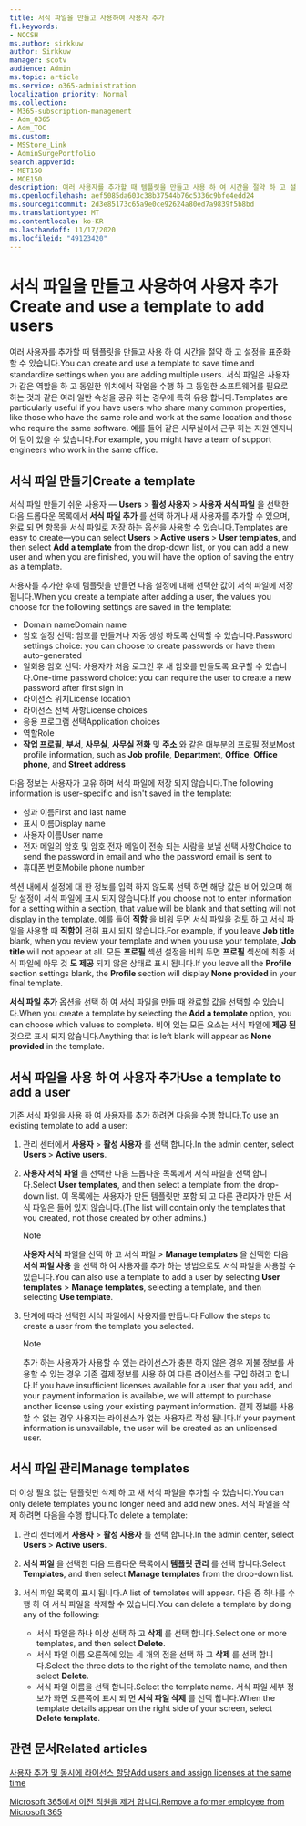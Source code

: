 ```yaml
---
title: 서식 파일을 만들고 사용하여 사용자 추가
f1.keywords:
- NOCSH
ms.author: sirkkuw
author: Sirkkuw
manager: scotv
audience: Admin
ms.topic: article
ms.service: o365-administration
localization_priority: Normal
ms.collection:
- M365-subscription-management
- Adm_O365
- Adm_TOC
ms.custom:
- MSStore_Link
- AdminSurgePortfolio
search.appverid:
- MET150
- MOE150
description: 여러 사용자를 추가할 때 템플릿을 만들고 사용 하 여 시간을 절약 하 고 설정을 표준화할 수 있습니다.
ms.openlocfilehash: aef5085da603c38b37544b76c5336c9bfe4edd24
ms.sourcegitcommit: 2d3e85173c65a9e0ce92624a80ed7a9839f5b8bd
ms.translationtype: MT
ms.contentlocale: ko-KR
ms.lasthandoff: 11/17/2020
ms.locfileid: "49123420"
---
```

# <a name="create-and-use-a-template-to-add-users"></a><span data-ttu-id="4386f-103">서식 파일을 만들고 사용하여 사용자 추가</span><span class="sxs-lookup"><span data-stu-id="4386f-103">Create and use a template to add users</span></span>

<span data-ttu-id="4386f-104">여러 사용자를 추가할 때 템플릿을 만들고 사용 하 여 시간을 절약 하 고 설정을 표준화할 수 있습니다.</span><span class="sxs-lookup"><span data-stu-id="4386f-104">You can create and use a template to save time and standardize settings when you are adding multiple users.</span></span> <span data-ttu-id="4386f-105">서식 파일은 사용자가 같은 역할을 하 고 동일한 위치에서 작업을 수행 하 고 동일한 소프트웨어를 필요로 하는 것과 같은 여러 일반 속성을 공유 하는 경우에 특히 유용 합니다.</span><span class="sxs-lookup"><span data-stu-id="4386f-105">Templates are particularly useful if you have users who share many common properties, like those who have the same role and work at the same location and those who require the same software.</span></span> <span data-ttu-id="4386f-106">예를 들어 같은 사무실에서 근무 하는 지원 엔지니어 팀이 있을 수 있습니다.</span><span class="sxs-lookup"><span data-stu-id="4386f-106">For example, you might have a team of support engineers who work in the same office.</span></span>  

## <a name="create-a-template"></a><span data-ttu-id="4386f-107">서식 파일 만들기</span><span class="sxs-lookup"><span data-stu-id="4386f-107">Create a template</span></span>

<span data-ttu-id="4386f-108">서식 파일 만들기 쉬운 사용자 &mdash; **Users**  >  **활성 사용자**  >  **사용자 서식 파일** 을 선택한 다음 드롭다운 목록에서 **서식 파일 추가** 를 선택 하거나 새 사용자를 추가할 수 있으며, 완료 되 면 항목을 서식 파일로 저장 하는 옵션을 사용할 수 있습니다.</span><span class="sxs-lookup"><span data-stu-id="4386f-108">Templates are easy to create&mdash;you can select **Users** > **Active users** > **User templates**, and then select **Add a template** from the drop-down list, or you can add a new user and when you are finished, you will have the option of saving the entry as a template.</span></span>

<span data-ttu-id="4386f-109">사용자를 추가한 후에 템플릿을 만들면 다음 설정에 대해 선택한 값이 서식 파일에 저장 됩니다.</span><span class="sxs-lookup"><span data-stu-id="4386f-109">When you create a template after adding a user, the values you choose for the following settings are saved in the template:</span></span>

- <span data-ttu-id="4386f-110">Domain name</span><span class="sxs-lookup"><span data-stu-id="4386f-110">Domain name</span></span>
- <span data-ttu-id="4386f-111">암호 설정 선택: 암호를 만들거나 자동 생성 하도록 선택할 수 있습니다.</span><span class="sxs-lookup"><span data-stu-id="4386f-111">Password settings choice: you can choose to create passwords or have them auto-generated</span></span>
- <span data-ttu-id="4386f-112">일회용 암호 선택: 사용자가 처음 로그인 후 새 암호를 만들도록 요구할 수 있습니다.</span><span class="sxs-lookup"><span data-stu-id="4386f-112">One-time password choice: you can require the user to create a new password after first sign in</span></span>
- <span data-ttu-id="4386f-113">라이선스 위치</span><span class="sxs-lookup"><span data-stu-id="4386f-113">License location</span></span>
- <span data-ttu-id="4386f-114">라이선스 선택 사항</span><span class="sxs-lookup"><span data-stu-id="4386f-114">License choices</span></span>
- <span data-ttu-id="4386f-115">응용 프로그램 선택</span><span class="sxs-lookup"><span data-stu-id="4386f-115">Application choices</span></span>
- <span data-ttu-id="4386f-116">역할</span><span class="sxs-lookup"><span data-stu-id="4386f-116">Role</span></span>
- <span data-ttu-id="4386f-117">**작업 프로필**, **부서**, **사무실**, **사무실 전화** 및 **주소** 와 같은 대부분의 프로필 정보</span><span class="sxs-lookup"><span data-stu-id="4386f-117">Most profile information, such as **Job profile**, **Department**, **Office**, **Office phone**, and **Street address**</span></span> 

<span data-ttu-id="4386f-118">다음 정보는 사용자가 고유 하며 서식 파일에 저장 되지 않습니다.</span><span class="sxs-lookup"><span data-stu-id="4386f-118">The following information is user-specific and isn't saved in the template:</span></span>

- <span data-ttu-id="4386f-119">성과 이름</span><span class="sxs-lookup"><span data-stu-id="4386f-119">First and last name</span></span>
- <span data-ttu-id="4386f-120">표시 이름</span><span class="sxs-lookup"><span data-stu-id="4386f-120">Display name</span></span>
- <span data-ttu-id="4386f-121">사용자 이름</span><span class="sxs-lookup"><span data-stu-id="4386f-121">User name</span></span>
- <span data-ttu-id="4386f-122">전자 메일의 암호 및 암호 전자 메일이 전송 되는 사람을 보낼 선택 사항</span><span class="sxs-lookup"><span data-stu-id="4386f-122">Choice to send the password in email and who the password email is sent to</span></span>
- <span data-ttu-id="4386f-123">휴대폰 번호</span><span class="sxs-lookup"><span data-stu-id="4386f-123">Mobile phone number</span></span>

<span data-ttu-id="4386f-124">섹션 내에서 설정에 대 한 정보를 입력 하지 않도록 선택 하면 해당 값은 비어 있으며 해당 설정이 서식 파일에 표시 되지 않습니다.</span><span class="sxs-lookup"><span data-stu-id="4386f-124">If you choose not to enter information for a setting within a section, that value will be blank and that setting will not display in the template.</span></span> <span data-ttu-id="4386f-125">예를 들어 **직함** 을 비워 두면 서식 파일을 검토 하 고 서식 파일을 사용할 때 **직함이** 전혀 표시 되지 않습니다.</span><span class="sxs-lookup"><span data-stu-id="4386f-125">For example, if you leave **Job title** blank, when you review your template and when you use your template, **Job title** will not appear at all.</span></span> <span data-ttu-id="4386f-126">모든 **프로필** 섹션 설정을 비워 두면 **프로필** 섹션에 최종 서식 파일에 아무 것 **도 제공** 되지 않은 상태로 표시 됩니다.</span><span class="sxs-lookup"><span data-stu-id="4386f-126">If you leave all the **Profile** section settings blank, the **Profile** section will display **None provided** in your final template.</span></span>

<span data-ttu-id="4386f-127">**서식 파일 추가** 옵션을 선택 하 여 서식 파일을 만들 때 완료할 값을 선택할 수 있습니다.</span><span class="sxs-lookup"><span data-stu-id="4386f-127">When you create a template by selecting the **Add a template** option, you can choose which values to complete.</span></span> <span data-ttu-id="4386f-128">비어 있는 모든 요소는 서식 파일에 **제공 된** 것으로 표시 되지 않습니다.</span><span class="sxs-lookup"><span data-stu-id="4386f-128">Anything that is left blank will appear as **None provided** in the template.</span></span>

## <a name="use-a-template-to-add-a-user"></a><span data-ttu-id="4386f-129">서식 파일을 사용 하 여 사용자 추가</span><span class="sxs-lookup"><span data-stu-id="4386f-129">Use a template to add a user</span></span>

<span data-ttu-id="4386f-130">기존 서식 파일을 사용 하 여 사용자를 추가 하려면 다음을 수행 합니다.</span><span class="sxs-lookup"><span data-stu-id="4386f-130">To use an existing template to add a user:</span></span>

1. <span data-ttu-id="4386f-131">관리 센터에서 **사용자**  >  **활성 사용자** 를 선택 합니다.</span><span class="sxs-lookup"><span data-stu-id="4386f-131">In the admin center, select **Users** > **Active users**.</span></span>

2. <span data-ttu-id="4386f-132">**사용자 서식 파일** 을 선택한 다음 드롭다운 목록에서 서식 파일을 선택 합니다.</span><span class="sxs-lookup"><span data-stu-id="4386f-132">Select **User templates**, and then select a template from the drop-down list.</span></span> <span data-ttu-id="4386f-133">이 목록에는 사용자가 만든 템플릿만 포함 되 고 다른 관리자가 만든 서식 파일은 들어 있지 않습니다.</span><span class="sxs-lookup"><span data-stu-id="4386f-133">(The list will contain only the templates that you created, not those created by other admins.)</span></span>

   > [!NOTE]
   > <span data-ttu-id="4386f-134">**사용자 서식** 파일을 선택 하 고 서식 파일  >  **Manage templates** 을 선택한 다음 **서식 파일 사용** 을 선택 하 여 사용자를 추가 하는 방법으로도 서식 파일을 사용할 수 있습니다.</span><span class="sxs-lookup"><span data-stu-id="4386f-134">You can also use a template to add a user by selecting **User templates** > **Manage templates**, selecting a template, and then selecting **Use template**.</span></span>

3. <span data-ttu-id="4386f-135">단계에 따라 선택한 서식 파일에서 사용자를 만듭니다.</span><span class="sxs-lookup"><span data-stu-id="4386f-135">Follow the steps to create a user from the template you selected.</span></span>

   > [!NOTE]
   > <span data-ttu-id="4386f-136">추가 하는 사용자가 사용할 수 있는 라이선스가 충분 하지 않은 경우 지불 정보를 사용할 수 있는 경우 기존 결제 정보를 사용 하 여 다른 라이선스를 구입 하려고 합니다.</span><span class="sxs-lookup"><span data-stu-id="4386f-136">If you have insufficient licenses available for a user that you add, and your payment information is available, we will attempt to purchase another license using your existing payment information.</span></span> <span data-ttu-id="4386f-137">결제 정보를 사용할 수 없는 경우 사용자는 라이선스가 없는 사용자로 작성 됩니다.</span><span class="sxs-lookup"><span data-stu-id="4386f-137">If your payment information is unavailable, the user will be created as an unlicensed user.</span></span>

## <a name="manage-templates"></a><span data-ttu-id="4386f-138">서식 파일 관리</span><span class="sxs-lookup"><span data-stu-id="4386f-138">Manage templates</span></span>

<span data-ttu-id="4386f-139">더 이상 필요 없는 템플릿만 삭제 하 고 새 서식 파일을 추가할 수 있습니다.</span><span class="sxs-lookup"><span data-stu-id="4386f-139">You can only delete templates you no longer need and add new ones.</span></span> <span data-ttu-id="4386f-140">서식 파일을 삭제 하려면 다음을 수행 합니다.</span><span class="sxs-lookup"><span data-stu-id="4386f-140">To delete a template:</span></span>

1. <span data-ttu-id="4386f-141">관리 센터에서 **사용자**  >  **활성 사용자** 를 선택 합니다.</span><span class="sxs-lookup"><span data-stu-id="4386f-141">In the admin center, select **Users** > **Active users**.</span></span>

2. <span data-ttu-id="4386f-142">**서식 파일** 을 선택한 다음 드롭다운 목록에서 **템플릿 관리** 를 선택 합니다.</span><span class="sxs-lookup"><span data-stu-id="4386f-142">Select **Templates**, and then select **Manage templates** from the drop-down list.</span></span>

3. <span data-ttu-id="4386f-143">서식 파일 목록이 표시 됩니다.</span><span class="sxs-lookup"><span data-stu-id="4386f-143">A list of templates will appear.</span></span> <span data-ttu-id="4386f-144">다음 중 하나를 수행 하 여 서식 파일을 삭제할 수 있습니다.</span><span class="sxs-lookup"><span data-stu-id="4386f-144">You can delete a template by doing any of the following:</span></span>
    - <span data-ttu-id="4386f-145">서식 파일을 하나 이상 선택 하 고 **삭제** 를 선택 합니다.</span><span class="sxs-lookup"><span data-stu-id="4386f-145">Select one or more templates, and then select **Delete**.</span></span> 
    - <span data-ttu-id="4386f-146">서식 파일 이름 오른쪽에 있는 세 개의 점을 선택 하 고 **삭제** 를 선택 합니다.</span><span class="sxs-lookup"><span data-stu-id="4386f-146">Select the three dots to the right of the template name, and then select **Delete**.</span></span>
    - <span data-ttu-id="4386f-147">서식 파일 이름을 선택 합니다.</span><span class="sxs-lookup"><span data-stu-id="4386f-147">Select the template name.</span></span> <span data-ttu-id="4386f-148">서식 파일 세부 정보가 화면 오른쪽에 표시 되 면 **서식 파일 삭제** 를 선택 합니다.</span><span class="sxs-lookup"><span data-stu-id="4386f-148">When the template details appear on the right side of your screen, select **Delete template**.</span></span>

## <a name="related-articles"></a><span data-ttu-id="4386f-149">관련 문서</span><span class="sxs-lookup"><span data-stu-id="4386f-149">Related articles</span></span>

[<span data-ttu-id="4386f-150">사용자 추가 및 동시에 라이선스 할당</span><span class="sxs-lookup"><span data-stu-id="4386f-150">Add users and assign licenses at the same time</span></span>](add-users.md)

[<span data-ttu-id="4386f-151">Microsoft 365에서 이전 직원을 제거 합니다.</span><span class="sxs-lookup"><span data-stu-id="4386f-151">Remove a former employee from Microsoft 365</span></span>](remove-former-employee.md)
  
